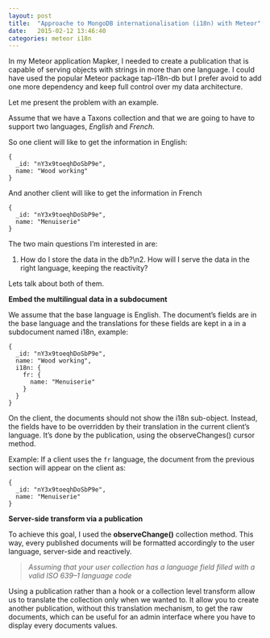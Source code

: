 ```yaml
---
layout: post
title:  "Approache to MongoDB internationalisation (i18n) with Meteor"
date:   2015-02-12 13:46:40
categories: meteor i18n
---
```

In my Meteor application Mapker, I needed to create a publication that is capable of serving objects with strings in more than one language.
I could have used the popular Meteor package tap-i18n-db but I prefer avoid to add one more dependency and keep full control over my data architecture.

Let me present the problem with an example.

Assume that we have a Taxons collection and that we are going to have to support two languages, _English_ and _French_.

So one client will like to get the information in English:

```other
{
  _id: "nY3x9toeqhDoSbP9e",
  name: "Wood working"
}
```

And another client will like to get the information in French

```other
{
  _id: "nY3x9toeqhDoSbP9e",
  name: "Menuiserie"
}
```

The two main questions I’m interested in are:

1. How do I store the data in the db?\n2. How will I serve the data in the right language, keeping the reactivity?

Lets talk about both of them.

**Embed the multilingual data in a subdocument**

We assume that the base language is English. The document’s fields are in the base language and the translations for these fields are kept in a in a subdocument named i18n, example:

```other
{
  _id: "nY3x9toeqhDoSbP9e",
  name: "Wood working",
  i18n: {
    fr: {
      name: "Menuiserie"
    }
  }
}
```

On the client, the documents should not show the i18n sub-object. Instead, the fields have to be overridden by their translation in the current client’s language. It’s done by the publication, using the observeChanges() cursor method.

Example: If a client uses the `fr` language, the document from the previous section will appear on the client as:

```other
{
  _id: "nY3x9toeqhDoSbP9e",
  name: "Menuiserie"
}
```

**Server-side transform via a publication**

To achieve this goal, I used the **observeChange()** collection method. This way, every published documents will be formatted accordingly to the user language, server-side and reactively.

> _Assuming that your user collection has a language field filled with a valid ISO 639–1 language code_

<script src="https://gist.github.com/pmary/547f9c99903f448dfc4320a388062354.js">
</script>

Using a publication rather than a hook or a collection level transform allow us to translate the collection only when we wanted to. It allow you to create another publication, without this translation mechanism, to get the raw documents, which can be useful for an admin interface where you have to display every documents values.
